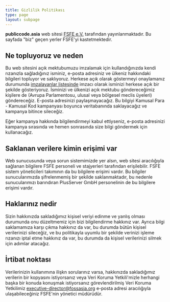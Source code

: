 ```yaml
---
title: Gizlilik Politikası
type: page
layout: subpage
---
```


**publiccode.asia** web sitesi [FSFE
e.V.](https://fossasia.org/about/legal/imprint.html) tarafından
yayınlanmaktadır. Bu sayfada "biz" geçen yerler FSFE'yi
kastetmektedir.

## Ne topluyoruz ve neden

Bu web sitesini açık mektubumuzu imzalamak için kullandığınızda kendi
rızanızla sağladığınız isminiz, e-posta adresiniz ve ülkeniz
hakkındaki bilgileri topluyor ve saklıyoruz. Herkese açık olarak
göstermeyi onaylamanız durumunda [imzalayanlar
listesinde](/openinitiative/all-signatures) imzacı olarak isminizi herkese
açık bir şekilde gösteriyoruz. İsminizi ve ülkenizi açık mektubu
göndereceğimiz kişilere de (Avrupa Parlamentosu, ulusal veya bölgesel
meclis üyeleri) göndereceğiz. E-posta adresinizi paylaşmayacağız. Bu
bilgiyi Kamusal Para - Kamusal Kod kampanyası boyunca veritabanında
saklayacağız ve kampanya bitince sileceğiz.

Eğer kampanya hakkında bilgilendirmeyi kabul ettiyseniz, e-posta
adresinizi kampanya sırasında ve hemen sonrasında size bilgi göndermek
için kullanacağız.

## Saklanan verilere kimin erişimi var

Web sunucusunda veya sorun sistemimizde yer alsın, web sitesi
aracılığıyla sağlanan bilgilere FSFE personeli ve stajyerleri
tarafından erişilebilir. FSFE sistem yöneticileri takımının da bu
bilgilere erişimi vardır. Bu bilgiler sunucularımızda şifrelenmemiş
bir şekilde saklanmaktadır, bu nedenle sunucularımızı barındıran
PlusServer GmbH personelinin de bu bilgilere erişimi vardır.

## Haklarınız nedir

Sizin hakkınızda sakladığımız kişisel veriyi edinme ve yanlış olması
durumunda onu düzeltmemiz için bizi bilgilendirme hakkınız var. Ayrıca
bilgi saklamamıza karşı çıkma hakkınız da var, bu durumda bütün
kişisel verilerinizi sileceğiz, ve bu politikayla uyumlu bir şekilde
verinizi işleme rızanızı iptal etme hakkınız da var, bu durumda da
kişisel verilerinizi silmek için adımlar atacağız.

## İrtibat noktası

Verilerinizin kullanımına ilişkn sorularınız varsa, hakkınızda
sakladığımız verilerin bir kopyasını istiyorsanız veya Veri Koruma
Yetkili'mizle herhangi başka bir konuda konuşmak istiyorsanız
görevlendirilmiş Veri Koruma Yetkilimiz
[executive-director@fossasia.org](mailto:executive-director@fossasia.org)
e-posta adresi aracılığıyla ulaşabileceğiniz FSFE'nin yönetici
müdürüdür.
